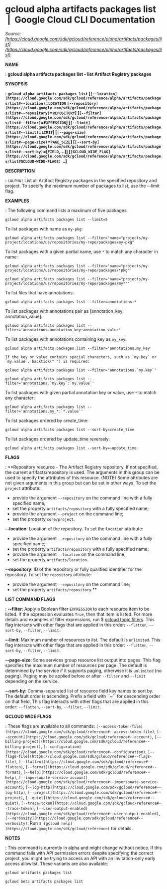 # gcloud alpha artifacts packages list  |  Google Cloud CLI Documentation

*Source: [https://cloud.google.com/sdk/gcloud/reference/alpha/artifacts/packages/list](https://cloud.google.com/sdk/gcloud/reference/alpha/artifacts/packages/list)*

**NAME**

: **gcloud alpha artifacts packages list - list Artifact Registry packages**

**SYNOPSIS**

: **`gcloud alpha artifacts packages list` [`[--location](https://cloud.google.com/sdk/gcloud/reference/alpha/artifacts/packages/list#--location)`=`LOCATION` `[--repository](https://cloud.google.com/sdk/gcloud/reference/alpha/artifacts/packages/list#--repository)`=`REPOSITORY`] [`[--filter](https://cloud.google.com/sdk/gcloud/reference/alpha/artifacts/packages/list#--filter)`=`EXPRESSION`] [`[--limit](https://cloud.google.com/sdk/gcloud/reference/alpha/artifacts/packages/list#--limit)`=`LIMIT`] [`[--page-size](https://cloud.google.com/sdk/gcloud/reference/alpha/artifacts/packages/list#--page-size)`=`PAGE_SIZE`] [`[--sort-by](https://cloud.google.com/sdk/gcloud/reference/alpha/artifacts/packages/list#--sort-by)`=[`FIELD`,…]] [`[GCLOUD_WIDE_FLAG](https://cloud.google.com/sdk/gcloud/reference/alpha/artifacts/packages/list#GCLOUD-WIDE-FLAGS) …`]**

**DESCRIPTION**

: `(ALPHA)` List all Artifact Registry packages in the specified
repository and project.
To specify the maximum number of packages to list, use the --limit flag.

**EXAMPLES**

: The following command lists a maximum of five packages:

```
gcloud alpha artifacts packages list --limit=5
```

To list packages with name as `my-pkg`:

```
gcloud alpha artifacts packages list --filter='name="projects/my-project/locations/us/repositories/my-repo/packages/my-pkg"
```

To list packages with a given partial name, use `*` to match any
character in name:

```
gcloud alpha artifacts packages list --filter='name="projects/my-project/locations/us/repositories/my-repo/packages/*pkg"'
```

```
gcloud alpha artifacts packages list --filter='name="projects/my-project/locations/us/repositories/my-repo/packages/my*"'
```

To list files that have annotations:

```
gcloud alpha artifacts packages list --filter=annotations:*
```

To list packages with annotations pair as [annotation_key: annotation_value]:

```
gcloud alpha artifacts packages list --filter='annotations.annotation_key:annotation_value'
```

To list packages with annotations containing key as `my_key`:

```
gcloud alpha artifacts packages list --filter='annotations.my_key'
```

```
If the key or value contains special characters, such as `my.key` or `my.value`, backtick("`") is required:
```

```
gcloud alpha artifacts packages list --filter='annotations.`my.key`'
```

```
gcloud alpha artifacts packages list --filter='annotations.`my.key`:`my.value`'
```

To list packages with given partial annotation key or value, use `*`
to match any character:

```
gcloud alpha artifacts packages list --filter='annotations.my_*:`*.value`'
```

To list packages ordered by create_time:

```
gcloud alpha artifacts packages list --sort-by=create_time
```

To list packages ordered by update_time reversely:

```
gcloud alpha artifacts packages list --sort-by=~update_time
```

**FLAGS**

: **Repository resource - The Artifact Registry repository. If not specified, the
current artifacts/repository is used. The arguments in this group can be used to
specify the attributes of this resource. (NOTE) Some attributes are not given
arguments in this group but can be set in other ways.
To set the `project` attribute:

- provide the argument `--repository` on the command line with a fully
specified name;
- set the property `artifacts/repository` with a fully specified name;
- provide the argument `--project` on the command line;
- set the property `core/project`.

**--location**:
Location of the repository.
To set the `location` attribute:

- provide the argument `--repository` on the command line with a fully
specified name;
- set the property `artifacts/repository` with a fully specified name;
- provide the argument `--location` on the command line;
- set the property `artifacts/location`.

**--repository**:
ID of the repository or fully qualified identifier for the repository.
To set the `repository` attribute:

- provide the argument `--repository` on the command line;
- set the property `artifacts/repository`.**

**LIST COMMAND FLAGS**

: **--filter**:
Apply a Boolean filter `EXPRESSION` to each resource item
to be listed. If the expression evaluates `True`, then that item is
listed. For more details and examples of filter expressions, run $ [gcloud topic filters](https://cloud.google.com/sdk/gcloud/reference/topic/filters). This flag
interacts with other flags that are applied in this order:
`--flatten`, `--sort-by`, `--filter`,
`--limit`.

**--limit**:
Maximum number of resources to list. The default is `unlimited`. This
flag interacts with other flags that are applied in this order:
`--flatten`, `--sort-by`, `--filter`,
`--limit`.

**--page-size**:
Some services group resource list output into pages. This flag specifies the
maximum number of resources per page. The default is determined by the service
if it supports paging, otherwise it is `unlimited` (no paging).
Paging may be applied before or after `--filter` and
`--limit` depending on the service.

**--sort-by**:
Comma-separated list of resource field key names to sort by. The default order
is ascending. Prefix a field with ``~´´ for descending order on that
field. This flag interacts with other flags that are applied in this order:
`--flatten`, `--sort-by`, `--filter`,
`--limit`.

**GCLOUD WIDE FLAGS**

: These flags are available to all commands: `[--access-token-file](https://cloud.google.com/sdk/gcloud/reference#--access-token-file)`,
`[--account](https://cloud.google.com/sdk/gcloud/reference#--account)`, `[--billing-project](https://cloud.google.com/sdk/gcloud/reference#--billing-project)`,
`[--configuration](https://cloud.google.com/sdk/gcloud/reference#--configuration)`,
`[--flags-file](https://cloud.google.com/sdk/gcloud/reference#--flags-file)`,
`[--flatten](https://cloud.google.com/sdk/gcloud/reference#--flatten)`, `[--format](https://cloud.google.com/sdk/gcloud/reference#--format)`, `[--help](https://cloud.google.com/sdk/gcloud/reference#--help)`, `[--impersonate-service-account](https://cloud.google.com/sdk/gcloud/reference#--impersonate-service-account)`,
`[--log-http](https://cloud.google.com/sdk/gcloud/reference#--log-http)`,
`[--project](https://cloud.google.com/sdk/gcloud/reference#--project)`, `[--quiet](https://cloud.google.com/sdk/gcloud/reference#--quiet)`, `[--trace-token](https://cloud.google.com/sdk/gcloud/reference#--trace-token)`, `[--user-output-enabled](https://cloud.google.com/sdk/gcloud/reference#--user-output-enabled)`,
`[--verbosity](https://cloud.google.com/sdk/gcloud/reference#--verbosity)`.
Run `$ [gcloud help](https://cloud.google.com/sdk/gcloud/reference)` for details.

**NOTES**

: This command is currently in alpha and might change without notice. If this
command fails with API permission errors despite specifying the correct project,
you might be trying to access an API with an invitation-only early access
allowlist. These variants are also available:

```
gcloud artifacts packages list
```

```
gcloud beta artifacts packages list
```